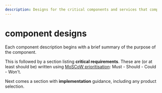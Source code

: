 ```yaml
---
description: Designs for the critical components and services that comprise the platform
---
```


# component designs

Each component description begins with a brief summary of the purpose of the component.

This is followed by a section listing **critical requirements**. These are \(or at least should be\) written using [MoSCoW prioritisation](https://en.wikipedia.org/wiki/MoSCoW_method): Must - Should - Could - Won't.

Next comes a section with **implementation** guidance, including any product selection.

